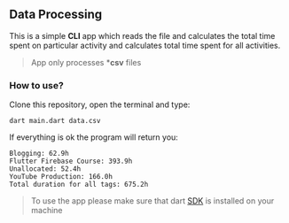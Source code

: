 ## Data Processing

This is a simple **CLI** app which reads the file and calculates the total time spent on particular activity and calculates total time spent for all activities.

> App only processes ***csv** files

### How to use?

Clone this repository, open the terminal and type:

```
dart main.dart data.csv
```

If everything is ok the program will return you:

```
Blogging: 62.9h
Flutter Firebase Course: 393.9h
Unallocated: 52.4h
YouTube Production: 166.0h
Total duration for all tags: 675.2h
```

> To use the app please make sure that dart [SDK](https://dart.dev/get-dart) is installed on your machine
